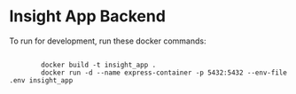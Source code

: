 <h1>
    Insight App Backend
</h1>
<p>
To run for development, run these docker commands:
</p>
<code>
        docker build -t insight_app .
        docker run -d --name express-container -p 5432:5432 --env-file .env insight_app
</code>
